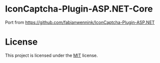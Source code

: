 # IconCaptcha-Plugin-ASP.NET-Core
Port from https://github.com/fabianwennink/IconCaptcha-Plugin-ASP.NET

# License
This project is licensed under the <a href="https://github.com/fabianwennink/jQuery-Icon-Captcha-Plugin/blob/master/LICENSE">MIT</a> license.
